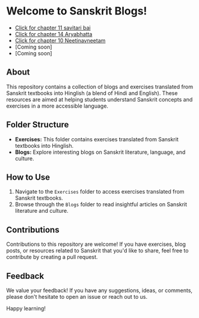 # Welcome to Sanskrit Blogs!

- [Click for chapter 11 savitari bai](./savitaribai.md)
- [Click for chapter 14 Aryabhatta](./aryabhata.md)
- [Click for chapter 10 Neetinavneetam](./neetinavneetam.md)
- [Coming soon]
- [Coming soon]

## About
This repository contains a collection of blogs and exercises translated from Sanskrit textbooks into Hinglish (a blend of Hindi and English). These resources are aimed at helping students understand Sanskrit concepts and exercises in a more accessible language.

## Folder Structure
- **Exercises:** This folder contains exercises translated from Sanskrit textbooks into Hinglish.
- **Blogs:** Explore interesting blogs on Sanskrit literature, language, and culture.

## How to Use
1. Navigate to the `Exercises` folder to access exercises translated from Sanskrit textbooks.
2. Browse through the `Blogs` folder to read insightful articles on Sanskrit literature and culture.

## Contributions
Contributions to this repository are welcome! If you have exercises, blog posts, or resources related to Sanskrit that you'd like to share, feel free to contribute by creating a pull request.

## Feedback
We value your feedback! If you have any suggestions, ideas, or comments, please don't hesitate to open an issue or reach out to us.

Happy learning!

